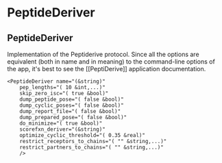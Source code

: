 # PeptideDeriver
## PeptideDeriver

Implementation of the Peptiderive protocol. Since all the options are equivalent (both in name and in meaning) to the command-line options of the app, it's best to see the [[PeptiDerive]] application documentation.

```
<PeptideDeriver name="(&string)"
    pep_lengths="( 10 &int,...)"
    skip_zero_isc="( true &bool)"
    dump_peptide_pose="( false &bool)"
    dump_cyclic_poses="( false &bool)"
    dump_report_file="( false &bool)"
    dump_prepared_pose="( false &bool)"
    do_minimize="( true &bool)"
    scorefxn_deriver="(&string)"
    optimize_cyclic_threshold="( 0.35 &real)"
    restrict_receptors_to_chains="( "" &string,...)"
    restrict_partners_to_chains="( "" &string,...)"
    />
```

